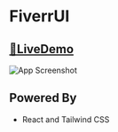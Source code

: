 
# FiverrUI




## [🔗LiveDemo](https://fiverruii.netlify.app) 


![App Screenshot](/app.png)


## Powered By
 - React and Tailwind CSS
